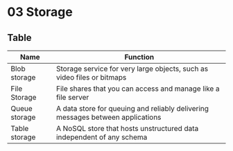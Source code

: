 # 03 Storage

## Table
| Name          | Function                                                                       |
| ------------- | ------------------------------------------------------------------------------ |
| Blob storage  | Storage service for very large objects, such as video files or bitmaps         |
| File Storage  | File shares that you can access and manage like a file server                  |
| Queue storage | A data store for queuing and reliably delivering messages between applications |
| Table storage | A NoSQL store that hosts unstructured data independent of any schema           |
